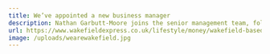 ```yaml
---
title: We’ve appointed a new business manager
description: Nathan Garbutt-Moore joins the senior management team, following the retirement of Peter Taylor, who led the charity since 2016.
url: https://www.wakefieldexpress.co.uk/lifestyle/money/wakefield-based-brain-injury-charity-appoints-new-senior-manager-for-west-yorkshire-4678781
image: /uploads/wearewakefield.jpg
---
```

